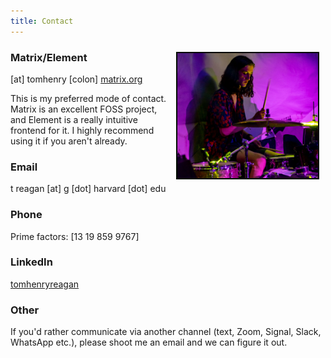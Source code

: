 ```yaml
---
title: Contact
---
```


<img src="images/drumming.jpg" height="200" alt="Me playing the drums in 2019" style="float: right; margin: 10px 10px 10px 10px; border: 2px solid #000800;"> 

### Matrix/Element 
[at] tomhenry [colon] [matrix.org](https://matrix.org/)

This is my preferred mode of contact. Matrix is an excellent FOSS project, and Element is a really intuitive frontend for it. I highly recommend using it if you aren't already.

### Email 
t reagan [at] g [dot] harvard [dot] edu 

### Phone
Prime factors: [13 19 859 9767]

### LinkedIn
[tomhenryreagan](https://www.linkedin.com/in/tomhenryreagan/)

### Other
If you'd rather communicate via another channel (text, Zoom, Signal, Slack, WhatsApp etc.), please shoot me an email and we can figure it out.
